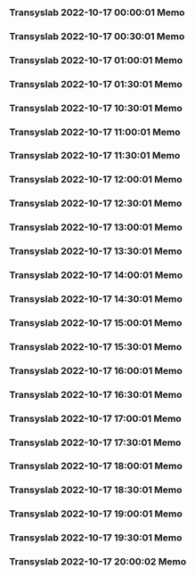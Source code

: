 ### Transyslab 2022-10-17 00:00:01 Memo
### Transyslab 2022-10-17 00:30:01 Memo
### Transyslab 2022-10-17 01:00:01 Memo
### Transyslab 2022-10-17 01:30:01 Memo
### Transyslab 2022-10-17 10:30:01 Memo
### Transyslab 2022-10-17 11:00:01 Memo
### Transyslab 2022-10-17 11:30:01 Memo
### Transyslab 2022-10-17 12:00:01 Memo
### Transyslab 2022-10-17 12:30:01 Memo
### Transyslab 2022-10-17 13:00:01 Memo
### Transyslab 2022-10-17 13:30:01 Memo
### Transyslab 2022-10-17 14:00:01 Memo
### Transyslab 2022-10-17 14:30:01 Memo
### Transyslab 2022-10-17 15:00:01 Memo
### Transyslab 2022-10-17 15:30:01 Memo
### Transyslab 2022-10-17 16:00:01 Memo
### Transyslab 2022-10-17 16:30:01 Memo
### Transyslab 2022-10-17 17:00:01 Memo
### Transyslab 2022-10-17 17:30:01 Memo
### Transyslab 2022-10-17 18:00:01 Memo
### Transyslab 2022-10-17 18:30:01 Memo
### Transyslab 2022-10-17 19:00:01 Memo
### Transyslab 2022-10-17 19:30:01 Memo
### Transyslab 2022-10-17 20:00:02 Memo
